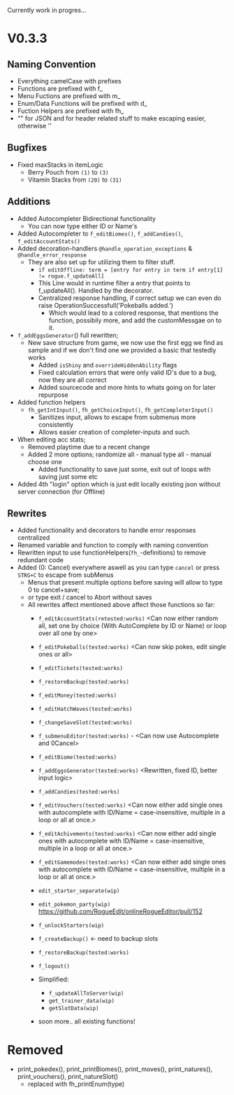 Currently work in progres...
# V0.3.3

## Naming Convention
- Everything camelCase with prefixes
- Functions are prefixed with f_
- Menu Fuctions are prefixed with m_
- Enum/Data Functions will be prefixed with d_
- Fuction Helpers are prefixed with fh_
- "" for JSON and for header related stuff to make escaping easier, otherwise ''

## Bugfixes
- Fixed maxStacks in itemLogic
  - Berry Pouch from `(1)` to `(3)`
  - Vitamin Stacks from `(20)` to `(31)`

## Additions
- Added Autocompleter Bidirectional functionality
  - You can now type either ID or Name's
- Added Autocompleter to `f_editBiomes()`, `f_addCandies()`, `f_editAccountStats()`
- Added decoration-handlers `@handle_operation_exceptions` & `@handle_error_response`
  - They are also set up for utilizing them to filter stuff.
    - ```if editOffline: term = [entry for entry in term if entry[1] != rogue.f_updateAll]```
    - This Line would in runtime filter a entry that points to f_updateAll(). Handled by the decorator.
    - Centralized response handling, if correct setup we can even do raise OperationSuccessfull('Pokeballs added.')
      - Which would lead to a colored response, that mentions the function, possibily more, and add the customMessgae on to it.
- `f_addEggsGenerator`() full rewritten;
  - New save structure from game, we now use the first egg we find as sample and if we don't find one we provided a basic that testedly works
    - Added `isShiny` and `overrideHiddenAbility` flags
    - Fixed calculation errors that were only valid ID's due to a bug, now they are all correct
    - Added sourcecode and more hints to whats going on for later repurpose
- Added function helpers
  - `fh_getIntInput()`, `fh_getChoiceInput()`, `fh_getCompleterInput()`
    - Sanitizes input, allows to escape from submenus more consistently
    - Allows easier creation of completer-inputs and such.
- When editing acc stats;
  - Removed playtime due to a recent change
  - Added 2 more options; randomize all - manual type all - manual choose one
    - Added functionality to save just some, exit out of loops with saving just some etc
- Added 4th "login" option which is just edit locally existing json without server connection (for Offline)

## Rewrites
- Added functionality and decorators to handle error responses centralized
- Renamed  variable and function to comply with naming convention
- Rewritten input to use functionHelpers(`fh_`-definitions) to remove redundant code
- Added (0: Cancel) everywhere aswell as you can type `cancel` or press `STRG+C` to escape from subMenus
  - Menus that present multiple options before saving will allow to type 0 to cancel+save;
  - or type exit / cancel to Abort without saves
  - All rewrites affect mentioned above affect those functions so far:
    - `f_editAccountStats(retested:works)` <Can now either random all, set one by choice (With AutoComplete by ID or Name) or loop over all one by one>
    - `f_editPokeballs(tested:works)` <Can now skip pokes, edit single ones or all> <Can now also skip choices>
    - `f_editTickets(tested:works)` <Works now same as pokeballs>
    - `f_restoreBackup(tested:works)` 
    - `f_editMoney(tested:works)` <Adjusted to new input handlers>
    - `f_editHatchWaves(tested:works)` <Adjusted to new input handlers>
    - `f_changeSaveSlot(tested:works)` <Can now change Slots directly>
    - `f_submenuEditor(tested:works)` - <Can now use Autocomplete and 0Cancel>
    - `f_editBiome(tested:works)` <Can now type ID or Biome for autocomplete = case-insensitive, with autocompleter>
    - `f_addEggsGenerator(tested:works)` <Rewritten, fixed ID, better input logic>
    - `f_addCandies(tested:works)` 
    - `f_editVouchers(tested:works)` <Can now either add single ones with autocomplete with ID/Name = case-insensitive, multiple in a loop or all at once.>
    - `f_editAchivements(tested:works)` <Can now either add single ones with autocomplete with ID/Name = case-insensitive, multiple in a loop or all at once.>
    - `f_editGamemodes(tested:works)` <Can now either add single ones with autocomplete with ID/Name = case-insensitive, multiple in a loop or all at once.>

    - `edit_starter_separate(wip)` 
    - `edit_pokemon_party(wip)`  https://github.com/RogueEdit/onlineRogueEditor/pull/152
    - `f_unlockStarters(wip)` 
    - `f_createBackup()` <- need to backup slots
    - `f_restoreBackup(tested:works)` <Should automatically recognize slot backups too>
    - `f_logout()` 

    - Simplified:
      - `f_updateAllToServer(wip)`
      - `get_trainer_data(wip)`
      - `getSlotData(wip)`
    - soon more.. all existing functions!


# Removed
- print_pokedex(), print_printBiomes(), print_moves(), print_natures(), print_vouchers(), print_natureSlot()
  - replaced with fh_printEnum(type)